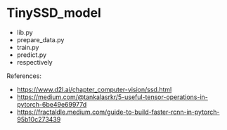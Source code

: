 # TinySSD_model


- lib.py
- prepare_data.py
- train.py
- predict.py
- respectively


References:
- https://www.d2l.ai/chapter_computer-vision/ssd.html
- https://medium.com/@tankalasrkr/5-useful-tensor-operations-in-pytorch-6be49e69977d
- https://fractaldle.medium.com/guide-to-build-faster-rcnn-in-pytorch-95b10c273439

